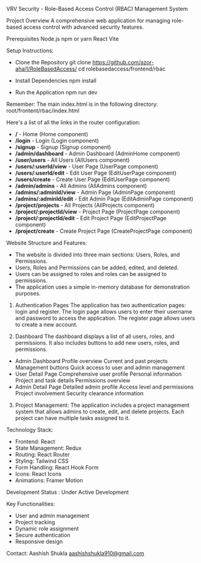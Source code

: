 VRV Security - Role-Based Access Control (RBAC) Management System

Project Overview
A comprehensive web application for managing role-based access control with advanced security features.

Prerequisites
Node.js
npm or yarn
React
Vite

Setup Instructions:

- Clone the Repository
git clone <https://github.com/azor-ahai1/RoleBasedAccess/>
cd rolebasedaccess/frontend/rbac

- Install Dependencies
npm install

- Run the Application
npm run dev

Remember: The main index.html is in the following directory:
root/frontent/rbac/index.html

Here's a list of all the links in the router configuration:

- **/**                         -       Home (Home component)  
- **/login**                    -       Login (Login component)  
- **/signup**                   -       Signup (Signup component)  
- **/admin/dashboard**          -       Admin Dashboard (AdminHome component)  
- **/user/users**               -       All Users (AllUsers component)  
- **/users/:userId/view**       -       User Page (UserPage component)  
- **/users/:userId/edit**       -       Edit User Page (EditUserPage component)  
- **/users/create**             -       Create User Page (EditUserPage component)  
- **/admin/admins**             -       All Admins (AllAdmins component)  
- **/admins/:adminId/view**     -       Admin Page (AdminPage component)  
- **/admins/:adminId/edit**     -       Edit Admin Page (EditAdminPage component)  
- **/project/projects**         -       All Projects (AllProjects component)  
- **/project/:projectId/view**  -       Project Page (ProjectPage component)  
- **/project/:projectId/edit**  -       Edit Project Page (EditProjectPage component)  
- **/project/create**           -       Create Project Page (CreateProjectPage component) 



Website Structure and Features:
- The website is divided into three main sections: Users, Roles, and Permissions.
- Users, Roles and Permissions can be added, edited, and deleted.
- Users can be assigned to roles and roles can be assigned to permissions.
- The application uses a simple in-memory database for demonstration purposes.

1. Authentication Pages
The application has two authentication pages: login and register. The login page allows users to enter their username and password to access the application. The register page allows users to create a new account.

2. Dashboard
The dashboard displays a list of all users, roles, and permissions. It also includes buttons to add new users, roles, and permissions. 

- Admin Dashboard
    Profile overview
    Current and past projects
    Management buttons
    Quick access to user and admin management
- User Detail Page
    Comprehensive user profile
    Personal information
    Project and task details
    Permissions overview
- Admin Detail Page
    Detailed admin profile
    Access level and permissions
    Project involvement
    Security clearance information

3. Project Management:
The application includes a project management system that allows admins to create, edit, and delete projects. Each project can have multiple tasks assigned to it.

Technology Stack: 
- Frontend: React
- State Management: Redux
- Routing: React Router
- Styling: Tailwind CSS
- Form Handling: React Hook Form
- Icons: React Icons
- Animations: Framer Motion

Development Status :  Under Active Development 

Key Functionalities:
- User and admin management
- Project tracking
- Dynamic role assignment
- Secure authentication
- Responsive design

Contact:
Aashish Shukla
aashishshukla910@gmail.com